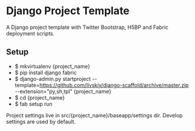 # Django Project Template #

A Django project template with Twitter Bootstrap, H5BP and Fabric deployment scripts.

## Setup ##

- $ mkvirtualenv {project_name}
- $ pip install django fabric
- $ django-admin.py startproject --template=https://github.com/livskiy/django-scaffold/archive/master.zip --extension="py,sh,tpl" {project_name}
- $ cd {project_name}
- $ fab setup run

Project settings live in src/{project_name}/baseapp/settings dir. Develop settings are used by default.
